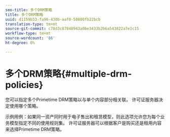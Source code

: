 ```yaml
---
seo-title: 多个DRM策略
title: 多个DRM策略
uuid: d1159b53-fa96-430b-aaf0-50800fb22bcb
translation-type: tm+mt
source-git-commit: c78d3c87848943a0be3433b2b6a543822a7e1c15
workflow-type: tm+mt
source-wordcount: '86'
ht-degree: 0%

---
```



# 多个DRM策略{#multiple-drm-policies}

您可以指定多个Primetime DRM策略以与单个内容部分相关联。 许可证服务器决定使用哪个策略。

示例用例：如果同一资产同时用于电子售出和租赁模型，则此选项允许您为每个业务模型指定不同的使用规则集。 许可证服务器可以根据客户是购买还是租用内容来选择Primetime DRM策略。
